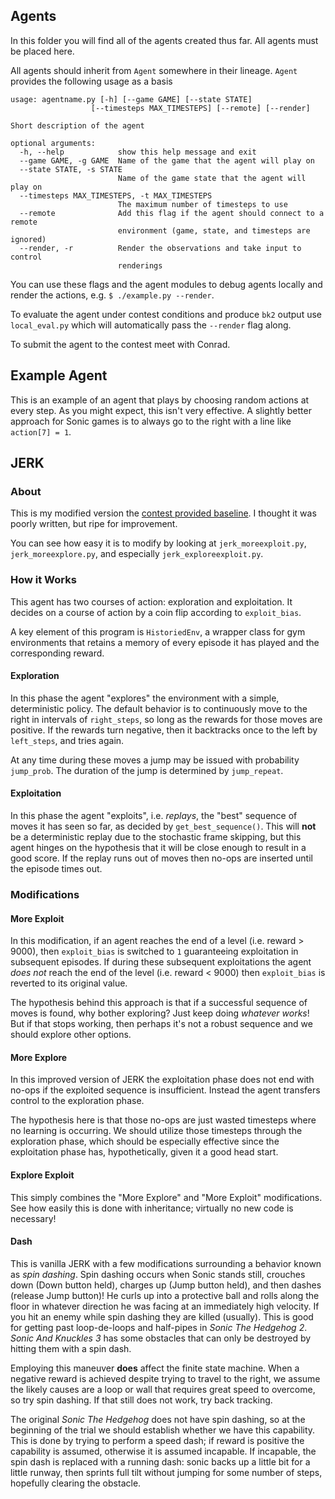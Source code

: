 Agents
------

In this folder you will find all of the agents created thus far. All
agents must be placed here.

All agents should inherit from `Agent` somewhere in their
lineage. `Agent` provides the following usage as a basis
```
usage: agentname.py [-h] [--game GAME] [--state STATE]
                  [--timesteps MAX_TIMESTEPS] [--remote] [--render]

Short description of the agent

optional arguments:
  -h, --help            show this help message and exit
  --game GAME, -g GAME  Name of the game that the agent will play on
  --state STATE, -s STATE
                        Name of the game state that the agent will play on
  --timesteps MAX_TIMESTEPS, -t MAX_TIMESTEPS
                        The maximum number of timesteps to use
  --remote              Add this flag if the agent should connect to a remote
                        environment (game, state, and timesteps are ignored)
  --render, -r          Render the observations and take input to control
                        renderings
```

You can use these flags and the agent modules to debug agents locally
and render the actions, e.g. `$ ./example.py --render`.

To evaluate the agent under contest conditions and produce `bk2`
output use `local_eval.py` which will automatically pass the
`--render` flag along.

To submit the agent to the contest meet with Conrad.

## Example Agent ##
This is an example of an agent that plays by choosing random actions
at every step. As you might expect, this isn't very effective. A
slightly better approach for Sonic games is to always go to the right
with a line like `action[7] = 1`.

## JERK ##
### About ###
This is my modified version
the
[contest provided baseline](https://github.com/openai/retro-baselines). I
thought it was poorly written, but ripe for improvement.

You can see how easy it is to modify by looking at
`jerk_moreexploit.py`, `jerk_moreexplore.py`, and especially
`jerk_exploreexploit.py`.

### How it Works ###
This agent has two courses of action: exploration and exploitation. It
decides on a course of action by a coin flip according to
`exploit_bias`.

A key element of this program is `HistoriedEnv`, a wrapper class for gym
environments that retains a memory of every episode it has played and
the corresponding reward.

#### Exploration ####
In this phase the agent "explores" the environment with a simple,
deterministic policy. The default behavior is to continuously move to
the right in intervals of `right_steps`, so long as the rewards for
those moves are positive. If the rewards turn negative, then it
backtracks once to the left by `left_steps`, and tries again.

At any time during these moves a jump may be issued with probability
`jump_prob`. The duration of the jump is determined by `jump_repeat`.

#### Exploitation ####
In this phase the agent "exploits", i.e. _replays_, the "best"
sequence of moves it has seen so far, as decided by
`get_best_sequence()`. This will **not** be a deterministic replay due
to the stochastic frame skipping, but this agent hinges on the
hypothesis that it will be close enough to result in a good score. If
the replay runs out of moves then no-ops are inserted until the episode
times out.

### Modifications ###
#### More Exploit ####
In this modification, if an agent reaches the end of a level
(i.e. reward > 9000), then `exploit_bias` is switched to `1`
guaranteeing exploitation in subsequent episodes. If during these
subsequent exploitations the agent _does not_ reach the end of the
level (i.e. reward < 9000) then `exploit_bias` is reverted to its
original value.

The hypothesis behind this approach is that if a successful sequence
of moves is found, why bother exploring? Just keep doing _whatever
works_! But if that stops working, then perhaps it's not a robust
sequence and we should explore other options.

#### More Explore ####
In this improved version of JERK the exploitation phase does not end
with no-ops if the exploited sequence is insufficient. Instead the
agent transfers control to the exploration phase.

The hypothesis here is that those no-ops are just wasted timesteps
where no learning is occurring. We should utilize those timesteps
through the exploration phase, which should be especially effective
since the exploitation phase has, hypothetically, given it a good head
start.

#### Explore Exploit ####
This simply combines the "More Explore" and "More Exploit"
modifications. See how easily this is done with inheritance; virtually
no new code is necessary!

#### Dash ####
This is vanilla JERK with a few modifications surrounding a behavior
known as _spin dashing_. Spin dashing occurs when Sonic stands still,
crouches down (Down button held), charges up (Jump button held), and
then dashes (release Jump button)! He curls up into a protective ball
and rolls along the floor in whatever direction he was facing at an
immediately high velocity. If you hit an enemy while spin dashing they
are killed (usually). This is good for getting past loop-de-loops and
half-pipes in _Sonic The Hedgehog 2_. _Sonic And Knuckles 3_ has some
obstacles that can only be destroyed by hitting them with a spin dash.

Employing this maneuver **does** affect the finite state machine. When
a negative reward is achieved despite trying to travel to the right,
we assume the likely causes are a loop or wall that requires great
speed to overcome, so try spin dashing. If that still does not work,
try back tracking.

The original _Sonic The Hedgehog_ does not have spin dashing, so at
the beginning of the trial we should establish whether we have this
capability. This is done by trying to perform a speed dash; if reward
is positive the capability is assumed, otherwise it is assumed
incapable. If incapable, the spin dash is replaced with a running
dash: sonic backs up a little bit for a little runway, then sprints
full tilt without jumping for some number of steps, hopefully clearing
the obstacle.
